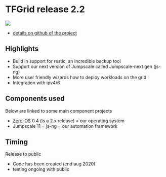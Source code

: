 # TFGrid release 2.2

![](threefold__roadmap.png  )

- [details on github of the project](https://github.com/orgs/threefoldtech/projects/72)

## Highlights

- Build in support for restic, an incredible backup tool
- Support our next version of Jumpscale called Jumpscale-next gen (js-ng)
- More user friendly wizards how to deploy workloads on the grid
- Integration with ipv4/6

## Components used

Below are linked to some main component projects

- [Zero-OS](threefold__zos) 0.4 (is a 2.x release) = our operating system
- Jumpscale 11 = js-ng = our automation framework


## Timing

Release to public

- Code has been created (end aug 2020)
- testing ongoing with public